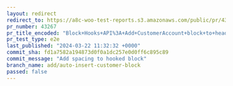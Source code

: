 ```yaml
---
layout: redirect
redirect_to: https://a8c-woo-test-reports.s3.amazonaws.com/public/pr/43267/e2e/index.html
pr_number: 43267
pr_title_encoded: "Block+Hooks+API%3A+Add+CustomerAccount+block+to+header"
pr_test_type: e2e
last_published: "2024-03-22 11:32:32 +0000"
commit_sha: fd1a7582a194873d0f0a1dc257e0d0ff6c895c89
commit_message: "Add spacing to hooked block"
branch_name: add/auto-insert-customer-block
passed: false
---
```

